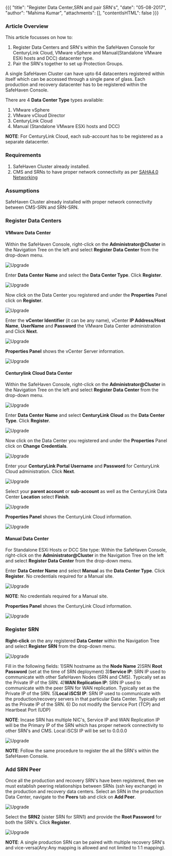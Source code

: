 {{{
  "title": "Register Data Center,SRN and pair SRN's",
  "date": "05-08-2017",
  "author": "Mahima Kumar",
  "attachments": [],
  "contentIsHTML": false
}}}

### Article Overview

This article focusses on how to:
1) Register Data Centers and SRN's within the SafeHaven Console for CenturyLink Cloud, VMware vSphere and Manual(Standalone VMware ESXi hosts and DCC) datacenter type.
2) Pair the SRN's together to set up Protection Groups.

A single SafeHaven Cluster can have upto 64 datacenters registered within itself which can be accessed through a single pane of glass. Each production and recovery datacenter has to be registered within the SafeHaven Console.

There are 4 **Data Center Type** types available:
1) VMware vSphere
2) VMware vCloud Director
3) CenturyLink Cloud
4) Manual (Standalone VMware ESXi hosts and DCC)

**NOTE**: For CenturyLink Cloud, each sub-account has to be registered as a separate datacenter.

### Requirements

1) SafeHaven Cluster already installed.
2) CMS and SRNs to have proper network connectivity as per [SAHA4.0 Networking](SAHA4.0%20Networking.md)

### Assumptions

SafeHaven Cluster already installed with proper network connectivity between CMS-SRN and SRN-SRN.

### Register Data Centers

#### VMware Data Center

Within the SafeHaven Console, right-click on the **Administrator@Cluster** in the Navigation Tree on the left and select **Register Data Center** from the drop-down menu.

![Upgrade](../../images/SH4.0/Cluster/07.png)

Enter **Data Center Name** and select the **Data Center Type**. Click **Register**.

![Upgrade](../../images/SH4.0/Cluster2/01.png)

Now click on the Data Center you registered and under the **Properties** Panel click on **Register**.

![Upgrade](../../images/SH4.0/Cluster2/03.png)

Enter the **vCenter Identifier** (it can be any name), vCenter **IP Address/Host Name**, **UserName** and **Password** the VMware Data Center administration and Click **Next**.

![Upgrade](../../images/SH4.0/Cluster2/04.png)

**Properties Panel** shows the vCenter Server information.

![Upgrade](../../images/SH4.0/Cluster2/15.jpg)

#### Centurylink Cloud Data Center

Within the SafeHaven Console, right-click on the **Administrator@Cluster** in the Navigation Tree on the left and select **Register Data Center** from the drop-down menu.

![Upgrade](../../images/SH4.0/Cluster/07.png)

Enter **Data Center Name** and select **CenturyLink Cloud** as the **Data Center Type**. Click **Register**.

![Upgrade](../../images/SH4.0/Cluster2/02.png)

Now click on the Data Center you registered and under the **Properties** Panel click on **Change Credentials**.

![Upgrade](../../images/SH4.0/Cluster2/05.png)

Enter your **CenturyLink Portal Username** and **Password** for CenturyLink Cloud administration. Click **Next**.

![Upgrade](../../images/SH4.0/Cluster2/16.jpg)

Select your **parent account** or **sub-account** as well as the CenturyLink Data Center **Location** select **Finish**.

![Upgrade](../../images/SH4.0/Cluster2/17.jpg)

**Properties Panel** shows the CenturyLink Cloud information.

![Upgrade](../../images/SH4.0/Cluster2/18.jpg)

#### Manual Data Center

For Standalone ESXi Hosts or DCC Site type: Within the SafeHaven Console, right-click on the **Administrator@Cluster** in the Navigation Tree on the left and select **Register Data Center** from the drop-down menu.

Enter **Data Center Name** and select **Manual** as the **Data Center Type**. Click **Register**. No credentials required for a Manual site.

![Upgrade](../../images/SH4.0/Cluster2/19.png)

**NOTE**: No credentials required for a Manual site.

**Properties Panel** shows the CenturyLink Cloud information.

![Upgrade](../../images/SH4.0/Cluster2/20.png)

### Register SRN

**Right-click** on the any registered **Data Center** within the Navigation Tree and select **Register SRN** from the drop-down menu.

![Upgrade](../../images/SH4.0/Cluster2/08.png)

Fill in the following fields:
1)SRN hostname as the **Node Name**
2)SRN **Root Password** (set at the time of SRN deployment)
3)**Service IP**: SRN IP used to communicate with other SafeHaven Nodes (SRN and CMS). Typically set as the Private IP of the SRN.
4)**WAN Replication IP**: SRN IP used to communicate with the peer SRN for WAN replication. Typically set as the Private IP of the SRN.
5)**Local iSCSI IP**: SRN IP used to communicate with the production/recovery servers in that particular Data Center. Typically set as the Private IP of the SRN.
6) Do not modify the Service Port (TCP) and Heartbeat Port (UDP)

**NOTE**: Incase SRN has multiple NIC's, Service IP and WAN Replication IP will be the Primary IP of the SRN which has proper network connectivity to other SRN's and CMS. Local iSCSI IP will be set to 0.0.0.0

![Upgrade](../../images/SH4.0/Cluster2/09.png)

**NOTE**: Follow the same procedure to register the all the SRN's within the SafeHaven Console.

### Add SRN Peer

Once all the production and recovery SRN's have been registered, then we must establish peering relationships between SRNs (ssh key exchange) in the production and recovery data centers. Select an SRN in the production Data Center, navigate to the **Peers** tab and click on **Add Peer**.

![Upgrade](../../images/SH4.0/Cluster2/10.png)

Select the **SRN2** (sister SRN for SRN1) and provide the **Root Password** for both the SRN's. Click **Register**.

![Upgrade](../../images/SH4.0/Cluster2/11.png)

**NOTE**: A single production SRN can be paired with multiple recovery SRN's and vice-versa(Any:Any mapping is allowed and not limited to 1:1 mapping).